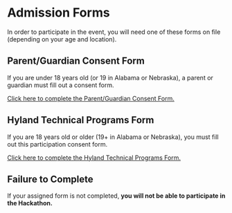 # Admission Forms
In order to participate in the event, you will need one of these forms on file (depending on your age and location).

## Parent/Guardian Consent Form
If you are under 18 years old (or 19 in Alabama or Nebraska), a parent or guardian must fill out a consent form.

[Click here to complete the Parent/Guardian Consent Form.](https://unityforms.onbase.com/HSIDB/UnityForm.aspx?d1=AdrvirQPpbk%2fK8N%2fmU7zlZ4mwqZaJKU5IfdbClMYdbyFrgdw2YhKV9yGhxDGytB9U8A5uigiD1fnrt0%2fJmKvEzSu1S6ylzH52OiTbeLVjX8AcquU7dimjNQlyyF%2biPTmZhG0M%2fg74cfhplG2u%2fBI5XmVbEEPxq1PRLELOt3y6oSvbFgf6h1LdG%2fRKBTkGcuRGQIk9Ng%2brVPsEl%2fmKjwXqlAu%2fv0F13hHLO7K9hZXE%2fP80mQK1evTlimpvwxy%2bmT%2fBg%3d%3d)

## Hyland Technical Programs Form
If you are 18 years old or older (19+ in Alabama or Nebraska), you must fill out this participation consent form.

[Click here to complete the Hyland Technical Programs Form.](https://unityforms.onbase.com/HSIDB/UnityForm.aspx?d1=AX%2fXTSKezMF%2fAfCTU5ndoRfIa%2fMR0nq%2blzEwZiP4BG3D%2ba6NQdopbNBm7MYS7%2baruklLRBO8ZmUN4R3m%2b%2bRguyNmnU%2fpgcTHEeTCUdgn2xag8qp6OhnDkrNF79qJmFeb2tfnHtVPETu1X972LtZ9ZDf2oWTewqraA5ct4d6kR9g8E0ToEQi%2fyv7Ya0ue9qtiRI1BUAK08114jAtBBD%2b0XSTwecavP1PBioTpDwLYymgMnaVATn8fH%2fK6t2qG4Pf0vw%3d%3d)

## Failure to Complete
If your assigned form is not completed, **you will not be able to participate in the Hackathon.** 
